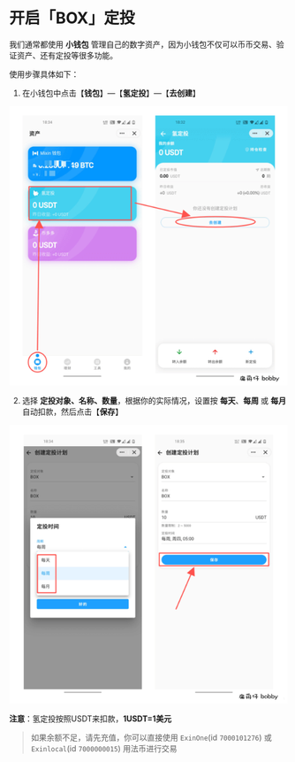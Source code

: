 # 开启「BOX」定投
我们通常都使用 **小钱包** 管理自己的数字资产，因为小钱包不仅可以币币交易、验证资产、还有定投等很多功能。

使用步骤具体如下：

1. 在小钱包中点击【**钱包**】—【**氢定投**】—【**去创建**】

  <img src='../assets/start-regular-investment-1.png' alt='创建定投' width='600'/>

2. 选择 **定投对象、名称、数量**，根据你的实际情况，设置按 **每天**、**每周** 或 **每月** 自动扣款，然后点击【**保存**】

  <img src='../assets/start-regular-investment-2.png' alt='设置定投' width='600'/>

**注意**：氢定投按照USDT来扣款，**1USDT=1美元**

> 如果余额不足，请先充值，你可以直接使用 `ExinOne`(id `7000101276`) 或 `Exinlocal`(id `7000000015`) 用法币进行交易